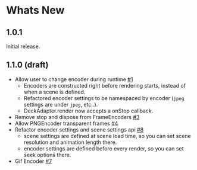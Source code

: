 # Whats New

## 1.0.1

Initial release.

## 1.1.0 (draft)

- Allow user to change encoder during runtime [#1](https://github.com/uber/hubble.gl/pull/1)
  - Encoders are constructed right before rendering starts, instead of when a scene is defined.
  - Refactored encoder settings to be namespaced by encoder (`jpeg` settings are under `jpeg`, etc..).
  - DeckAdapter.render now accepts a onStop callback.
- Remove stop and dispose from FrameEncoders [#3](https://github.com/uber/hubble.gl/pull/3)
- Allow PNGEncoder transparent frames [#4](https://github.com/uber/hubble.gl/pull/4)
- Refactor encoder settings and scene settings api [#8](https://github.com/uber/hubble.gl/pull/8)
  - scene settings are defined at scene load time, so you can set scene resolution and animation length there.
  - encoder settings are defined before every render, so you can set seek options there.
- Gif Encoder [#7](https://github.com/uber/hubble.gl/pull/7)